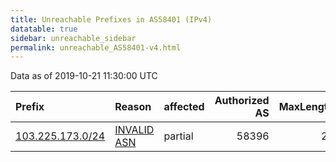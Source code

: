 ```yaml
---
title: Unreachable Prefixes in AS58401 (IPv4)
datatable: true
sidebar: unreachable_sidebar
permalink: unreachable_AS58401-v4.html
---
```


Data as of 2019-10-21 11:30:00 UTC


<div class="datatable-begin"></div>

| Prefix                                                     | Reason                                                                                                  | affected   |   Authorized AS |   MaxLength | Anchor                                       |   unreachable /24s |
|:-----------------------------------------------------------|:--------------------------------------------------------------------------------------------------------|:-----------|----------------:|------------:|:---------------------------------------------|-------------------:|
| [103.225.173.0/24](https://stat.ripe.net/103.225.173.0/24) | [INVALID ASN](https://rpki-validator.ripe.net/announcement-preview?asn=AS58401&prefix=103.225.173.0/24) | partial    |           58396 |          23 | [APNIC](unreachable_APNIC_RPKI_Root-v4.html) |                  1 |

<div class="datatable-end"></div>